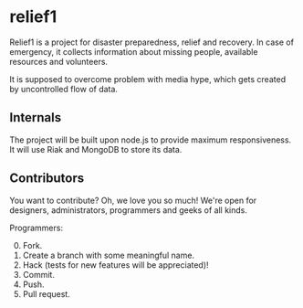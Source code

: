 # relief1
Relief1 is a project for disaster preparedness, relief and recovery.
In case of emergency, it collects information about missing people, available 
resources and volunteers.

It is supposed to overcome problem with media hype, which gets created by 
uncontrolled flow of data.

## Internals
The project will be built upon node.js to provide maximum responsiveness. It will use Riak
and MongoDB to store its data.

## Contributors
You want to contribute? Oh, we love you so much! We're open for designers, administrators, programmers and
geeks of all kinds. 

Programmers:

0. Fork.
1. Create a branch with some meaningful name.
2. Hack (tests for new features will be appreciated)!
3. Commit.
4. Push.
5. Pull request.

